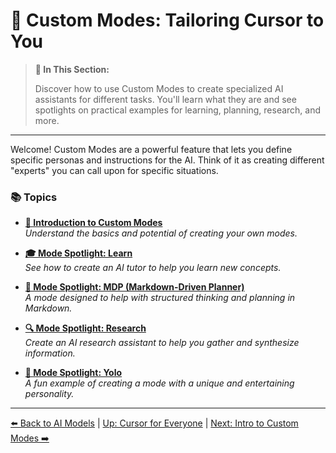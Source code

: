 # 🎨 Custom Modes: Tailoring Cursor to You

> **🎯 In This Section:**
>
> Discover how to use Custom Modes to create specialized AI assistants for different tasks. You'll learn what they are and see spotlights on practical examples for learning, planning, research, and more.

---

Welcome! Custom Modes are a powerful feature that lets you define specific personas and instructions for the AI. Think of it as creating different "experts" you can call upon for specific situations.

### 📚 Topics

-   **[🚀 Introduction to Custom Modes](./04a-Introduction-to-Custom-Modes.md)**  
    *Understand the basics and potential of creating your own modes.*

-   **[🎓 Mode Spotlight: Learn](./04b-Mode-Spotlight-Learn.md)**  
    *See how to create an AI tutor to help you learn new concepts.*

-   **[📝 Mode Spotlight: MDP (Markdown-Driven Planner)](./04c-Mode-Spotlight-MDP.md)**  
    *A mode designed to help with structured thinking and planning in Markdown.*

-   **[🔍 Mode Spotlight: Research](./04d-Mode-Spotlight-Research.md)**  
    *Create an AI research assistant to help you gather and synthesize information.*

-   **[🤪 Mode Spotlight: Yolo](./04e-Mode-Spotlight-Yolo.md)**  
    *A fun example of creating a mode with a unique and entertaining personality.*

---

[⬅️ Back to AI Models](../03-Choosing-Your-AI-Model.md) | [Up: Cursor for Everyone](../../README.md) | [Next: Intro to Custom Modes ➡️](./04a-Introduction-to-Custom-Modes.md) 